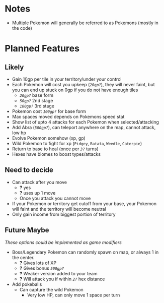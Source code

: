 # Notes

- Multiple Pokemon will generally be referred to as Pokemons (mostly in the code)

# Planned Features

## Likely

- Gain 10gp per tile in your territory/under your control
- Each Pokemon will cost you upkeep (_`20gp?`_), they will never faint, but you can end up stuck on 0gp if you do not have enough tiles
  - _`20gp?`_ base form
  - _`50gp?`_ 2nd stage
  - _`100gp?`_ 3rd stage
- Pokemon cost _`100gp?`_ for base form
- Max spaces moved depends on Pokemons speed stat
- Show list of upto 4 attacks for each Pokemon when selected/attacking
- Add Abra (_`500gp?`_), can teleport anywhere on the map, cannot attack, low hp
- Evolve Pokemon somehow (xp, gp)
- Wild Pokemon to fight for xp (`Pidgey`, `Ratata`, `Weedle`, `Caterpie`)
- Return to base to heal (once per _`3?`_ turns)
- Hexes have biomes to boost types/attacks

## Need to decide

- Can attack after you move
  - **?** yes
  - **?** uses up 1 move
  - Once you attack you cannot move
- If your Pokemon or territory get cutoff from your base, your Pokemon will faint and the territory will become neutral
- Only gain income from biggest portion of territory

## Future Maybe

_These options could be implemented as game modifiers_

- Boss/Legendary Pokemon can randomly spawn on map, or always 1 in the center.
  - **?** Gives lots of XP
  - **?** Gives bonus _`500gp?`_
  - **?** Weaker version added to your team
  - **?** Will attack you if within _`2?`_ hex distance
- Add pokeballs
  - Can capture the wild Pokemon
    - Very low HP, can only move 1 space per turn

